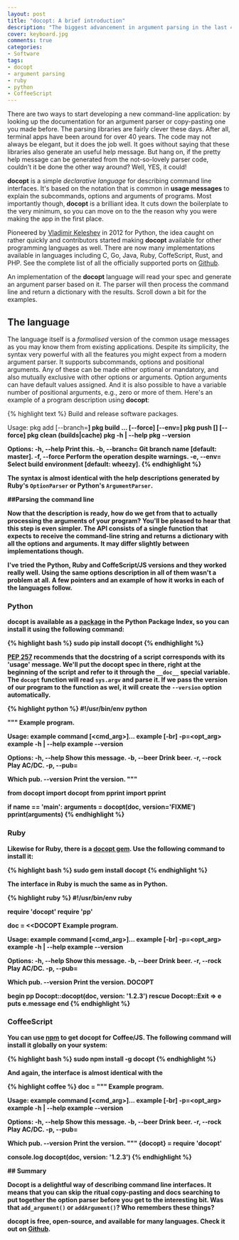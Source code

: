 ```yaml
---
layout: post
title: "docopt: A brief introduction"
description: "The biggest advancement in argument parsing in the last 40 years"
cover: keyboard.jpg
comments: true
categories:
- Software
tags:
- docopt
- argument parsing
- ruby
- python
- CoffeeScript
---
```


There are two ways to start developing a new command-line application:
by looking up the documentation for an argument parser or copy-pasting one
you made before. The parsing libraries are fairly clever these days. After
all, terminal apps have been around for over 40 years. The code may not always
be elegant, but it does the job well. It goes without saying that these
libraries also generate an useful help message. But hang on, if the pretty
help message can be generated from the not-so-lovely parser code, couldn't
it be done the other way around? Well, YES, it could!

**docopt** is a simple _declarative language_ for describing command line interfaces.
It's based on the notation that is common in **usage messages** to explain
the subcommands, options and arguments of programs. Most importantly though,
**docopt** is a brilliant idea. It cuts down the boilerplate to the very minimum,
so you can move on to the the reason why you were making the app in the first
place.

Pioneered by [Vladimir Keleshev](https://twitter.com/keleshev) in 2012 for
Python, the idea caught on rather quickly and contributors started making
**docopt** available for other programming languages as well. There are now
many implementations available in languages including C, Go, Java, Ruby,
CoffeScript, Rust, and PHP. See the complete list of all the officially
supported ports on [Github](https://github.com/docopt).

An implementation of the **docopt** language will read your spec and generate
an argument parser based on it. The parser will then process the command line
and return a dictionary with the results. Scroll down a bit for the examples.

## The language

The language itself is a _formalised_ version of the common usage messages
as you may know them from existing applications. Despite its simplicity, the
syntax very powerful with all the features you might expect from a modern
argument parser. It supports subcommands, options and positional arguments. Any
of these can be made either optional or mandatory, and also mutually exclusive
with other options or arguments. Option arguments can have default values
assigned. And it is also possible to have a variable number of positional
arguments, e.g., zero or more of them. Here's an example of a program
description using **docopt**:

{% highlight text %}
Build and release software packages.

Usage:
  pkg add <repository> [--branch=<b>]
  pkg build <name>... [--force] [--env=<env>]
  pkg push <name> [<suite>] [--force]
  pkg clean (builds|cache)
  pkg -h | --help
  pkg --version

Options:
  -h, --help        Print this.
  -b, --branch=<b>  Git branch name [default: master].
  -f, --force       Perform the operation despite warnings.
  -e, --env=<e>     Select build environment [default: wheezy].
{% endhighlight %}

The syntax is almost identical with the help descriptions generated by Ruby's
`OptionParser` or Python's `ArgumentParser`.

##Parsing the command line

Now that the description is ready, how do we get from that to actually
processing the arguments of your program? You'll be pleased to hear that this
step is even simpler. The API consists of a **single function** that expects to
receive the command-line string and returns a dictionary with all the options
and arguments. It may differ slightly between implementations though.

I've tried the Python, Ruby and CoffeScript/JS versions and they worked really
well. Using the same options description in all of them wasn't a problem at
all. A few pointers and an example of how it works in each of the languages
follow.

### Python

**docopt** is available as a [package](https://pypi.python.org/pypi/docopt) in
the Python Package Index, so you can install it using the following command:

{% highlight bash %}
sudo pip install docopt
{% endhighlight %}

[PEP 257](https://www.python.org/dev/peps/pep-0257/) recommends that the
docstring of a script corresponds with its 'usage' message. We'll put the
**docopt** spec in there, right at the beginning of the script and refer to
it through the `__doc__` special variable. The `docopt` function will read
`sys.argv` and parse it. If we pass the version of our program to the function
as wel, it will create the `--version` option automatically.

{% highlight python %}
#!/usr/bin/env python

"""
Example program.

Usage:
  example command [<cmd_arg>]...
  example [-br] -p=<opt_arg> <argument>
  example -h | --help
  example --version

 Options:
   -h, --help       Show this message.
   -b, --beer       Drink beer.
   -r, --rock       Play AC/DC.
   -p, --pub=<p>    Which pub.
   --version        Print the version.
"""

from docopt import docopt
from pprint import pprint

if __name__ == '__main__':
    arguments = docopt(__doc__, version='FIXME')
    pprint(arguments)
{% endhighlight %}

### Ruby

Likewise for Ruby, there is a [docopt gem](https://rubygems.org/gems/docopt).
Use the following command to install it:

{% highlight bash %}
sudo gem install docopt
{% endhighlight %}

The interface in Ruby is much the same as in Python.

{% highlight ruby %}
#!/usr/bin/env ruby

require 'docopt'
require 'pp'

doc = <<DOCOPT
Example program.

Usage:
  example command [<cmd_arg>]...
  example [-br] -p=<opt_arg> <argument>
  example -h | --help
  example --version

 Options:
   -h, --help       Show this message.
   -b, --beer       Drink beer.
   -r, --rock       Play AC/DC.
   -p, --pub=<p>    Which pub.
   --version        Print the version.
DOCOPT

begin
  pp Docopt::docopt(doc, version: '1.2.3')
rescue Docopt::Exit => e
  puts e.message
end
{% endhighlight %}

### CoffeeScript

You can use [npm](https://www.npmjs.com/) to get **docopt** for Coffee/JS.
The following command will install it globally on your system:

{% highlight bash %}
sudo npm install -g docopt
{% endhighlight %}

And again, the interface is almost identical with the

{% highlight coffee %}
doc = """
Example program.

Usage:
  example command [<cmd_arg>]...
  example [-br] -p=<opt_arg> <argument>
  example -h | --help
  example --version

 Options:
   -h, --help       Show this message.
   -b, --beer       Drink beer.
   -r, --rock       Play AC/DC.
   -p, --pub=<p>    Which pub.
   --version        Print the version.
"""
{docopt} = require 'docopt'

console.log docopt(doc, version: '1.2.3')
{% endhighlight %}

## Summary

Docopt is a delightful way of describing command line interfaces. It means that
you can skip the ritual copy-pasting and docs searching to put together the
option parser before you get to the interesting bit. Was that `add_argument()`
or `addArgument()`? Who remembers these things?

**docopt** is free, open-source, and available for many languages. Check it
out on [Github](https://github.com/docopt).
